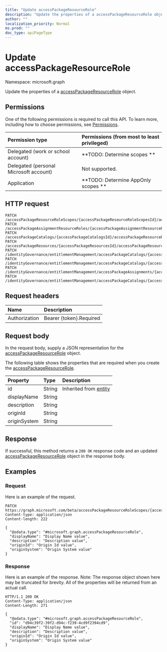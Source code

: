```yaml
---
title: "Update accessPackageResourceRole"
description: "Update the properties of a accessPackageResourceRole object."
author: ""
localization_priority: Normal
ms.prod: ""
doc_type: apiPageType
---
```


# Update accessPackageResourceRole

Namespace: microsoft.graph

Update the properties of a [accessPackageResourceRole](../resources/accesspackageresourcerole.md) object.

## Permissions
One of the following permissions is required to call this API. To learn more, including how to choose permissions, see [Permissions](/concepts/permissions-reference.md).

|Permission type|Permissions (from most to least privileged)|
|:---|:---|
|Delegated (work or school account)|**TODO: Determine scopes **|
|Delegated (personal Microsoft account)|Not supported.|
|Application|**TODO: Determine AppOnly scopes **|

## HTTP request
<!-- {
  "blockType": "ignored"
}
-->
``` http
PATCH /accessPackageResourceRoleScopes/{accessPackageResourceRoleScopesId}/accessPackageResourceRole
PATCH /accessPackageAssignmentResourceRoles/{accessPackageAssignmentResourceRolesId}/accessPackageResourceRole
PATCH /accessPackageCatalogs/{accessPackageCatalogsId}/accessPackageResourceRoles/{accessPackageResourceRoleId}
PATCH /accessPackageResources/{accessPackageResourcesId}/accessPackageResourceRoles/{accessPackageResourceRoleId}
PATCH /identityGovernance/entitlementManagement/accessPackageCatalogs/{accessPackageCatalogId}/accessPackageResourceRoles/{accessPackageResourceRoleId}
PATCH /identityGovernance/entitlementManagement/accessPackageCatalogs/{accessPackageCatalogId}/accessPackageResources/{accessPackageResourceId}/accessPackageResourceRoles/{accessPackageResourceRoleId}
PATCH /identityGovernance/entitlementManagement/accessPackageAssignments/{accessPackageAssignmentId}/accessPackageAssignmentResourceRoles/{accessPackageAssignmentResourceRoleId}/accessPackageResourceRole
PATCH /identityGovernance/entitlementManagement/accessPackageCatalogs/{accessPackageCatalogId}/accessPackages/{accessPackageId}/accessPackageResourceRoleScopes/{accessPackageResourceRoleScopeId}/accessPackageResourceRole
```

## Request headers
|Name|Description|
|:---|:---|
|Authorization|Bearer {token}.Required|

## Request body
In the request body, supply a JSON representation for the [accessPackageResourceRole](../resources/accesspackageresourcerole.md) object.

The following table shows the properties that are required when you create the [accessPackageResourceRole](../resources/accesspackageresourcerole.md).

|Property|Type|Description|
|:---|:---|:---|
|id|String| Inherited from [entity](../resources/entity.md)|
|displayName|String||
|description|String||
|originId|String||
|originSystem|String||



## Response
If successful, this method returns a `200 OK` response code and an updated [accessPackageResourceRole](../resources/accesspackageresourcerole.md) object in the response body.

## Examples

### Request
Here is an example of the request.
<!-- {
  "blockType": "request",
  "name": "update_accesspackageresourcerole"
}
-->
``` http
PATCH https://graph.microsoft.com/beta/accessPackageResourceRoleScopes/{accessPackageResourceRoleScopesId}/accessPackageResourceRole
Content-type: application/json
Content-length: 222

{
  "@odata.type": "#microsoft.graph.accessPackageResourceRole",
  "displayName": "Display Name value",
  "description": "Description value",
  "originId": "Origin Id value",
  "originSystem": "Origin System value"
}
```

### Response
Here is an example of the response. Note: The response object shown here may be truncated for brevity. All of the properties will be returned from an actual call.
<!-- {
  "blockType": "response",
  "truncated": true
}
-->
``` http
HTTP/1.1 200 OK
Content-Type: application/json
Content-Length: 271

{
  "@odata.type": "#microsoft.graph.accessPackageResourceRole",
  "id": "d94c39f2-39f2-d94c-f239-4cd9f2394cd9",
  "displayName": "Display Name value",
  "description": "Description value",
  "originId": "Origin Id value",
  "originSystem": "Origin System value"
}
```

